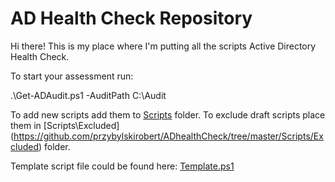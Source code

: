 # AD Health Check Repository

Hi there!
This is my place where I'm putting all the scripts Active Directory Health Check.

To start your assessment run:

.\Get-ADAudit.ps1 -AuditPath C:\Audit 

To add new scripts add them to [Scripts](https://github.com/przybylskirobert/ADhealthCheck/tree/master/Scripts) folder.
To exclude draft scripts place them in [Scripts\Excluded] (https://github.com/przybylskirobert/ADhealthCheck/tree/master/Scripts/Excluded) folder.

Template script file could be found here: 
[Template.ps1](https://github.com/przybylskirobert/ADhealthCheck/blob/master/Scripts/Excluded/Tempalte.ps1)
